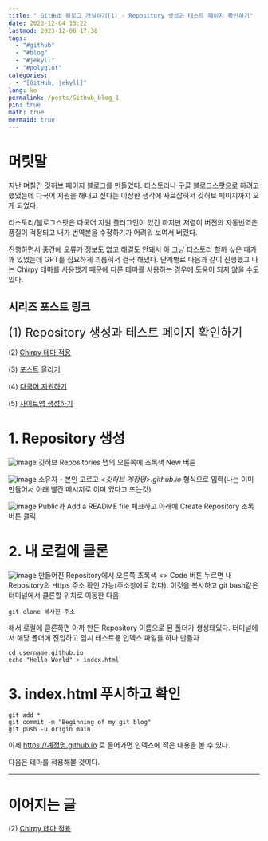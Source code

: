 ```yaml
---
title: " GitHub 블로그 개설하기(1) - Repository 생성과 테스트 페이지 확인하기"
date: 2023-12-04 15:22
lastmod: 2023-12-06 17:38
tags:
  - "#github"
  - "#blog"
  - "#jekyll"
  - "#polyglot"
categories:
  - "[GitHub, jekyll]"
lang: ko
permalink: /posts/Github_blog_1
pin: true
math: true
mermaid: true
---
```


# 머릿말 
지난 며칠간 깃허브 페이지 블로그를 만들었다. 티스토리나 구글 블로그스팟으로 하려고 했었는데 다국어 지원을 해내고 싶다는 이상한 생각에 사로잡혀서 깃허브 페이지까지 오게 되었다. 

티스토리/블로그스팟은 다국어 지원 플러그인이 있긴 하지만 저렴이 버전의 자동번역은 품질이 걱정되고 내가 번역본을 수정하기가 어려워 보여서 버렸다.

진행하면서 중간에 오류가 정보도 없고 해결도 안돼서 아 그냥 티스토리 할까 싶은 때가 꽤 있었는데 GPT를 집요하게 괴롭혀서 결국 해냈다. 단계별로 다음과 같이 진행했고 나는 Chirpy 테마를 사용했기 때문에 다른 테마를 사용하는 경우에 도움이 되지 않을 수도 있다.

## 시리즈 포스트 링크
<font size = "5">(1) Repository 생성과 테스트 페이지 확인하기</font>

(2) [Chirpy 테마 적용](https://hionpu.com/posts/Github_blog_2) 

(3) [포스트 올리기](https://hionpu.com/posts/Github_blog_3) 

(4) [다국어 지원하기](https://hionpu.com/posts/Github_blog_4) 

(5) [사이트맵 생성하기](https://hionpu.com/posts/Github_blog_5) 



# 1. Repository 생성


![image](https://github.com/hionpu/hionpu.github.io/assets/111286364/cb721c89-9865-4fbc-ae40-ebfbb0e12479)
깃허브 Repositories 탭의 오른쪽에 초록색 New 버튼

![image](https://github.com/hionpu/hionpu.github.io/assets/111286364/dd573081-6fca-4e49-91d1-b1695488f991)
소유자 - 본인 고르고 _<깃허브 계정명>.github.io_ 형식으로 입력(나는 이미 만들어서 아래 빨간 메시지로 이미 있다고 뜨는것)

![image](https://github.com/hionpu/hionpu.github.io/assets/111286364/76025c67-7d43-4735-9913-b57b0985ab2b)
Public과 Add a README file 체크하고 아래에 Create Repository 초록버튼 클릭

# 2. 내 로컬에 클론

![image](https://github.com/hionpu/hionpu.github.io/assets/111286364/a229797f-8ae0-460c-ac42-61edcccc0a2d)
만들어진 Repository에서 오른쪽 초록색 <> Code 버튼 누르면 내 Repository의 Https 주소 확인 가능(주소창에도 있다). 이것을 복사하고 git bash같은 터미널에서 클론할 위치로 이동한 다음

```
git clone 복사한 주소
```

해서 로컬에 클론하면 아까 만든 Repository 이름으로 된 폴더가 생성돼있다. 터미널에서 해당 폴더에 진입하고 임시 테스트용 인덱스 파일을 하나 만들자

```
cd username.github.io
echo "Hello World" > index.html
```

# 3. index.html 푸시하고 확인
```
git add *
git commit -m "Beginning of my git blog"
git push -u origin main
```

이제 https://계정명.github.io 로 들어가면 인덱스에 적은 내용을 볼 수 있다.

다음은 테마를 적용해볼 것이다.

***
# 이어지는 글
(2) [Chirpy 테마 적용](https://hionpu.com/posts/Github_blog_2) 
